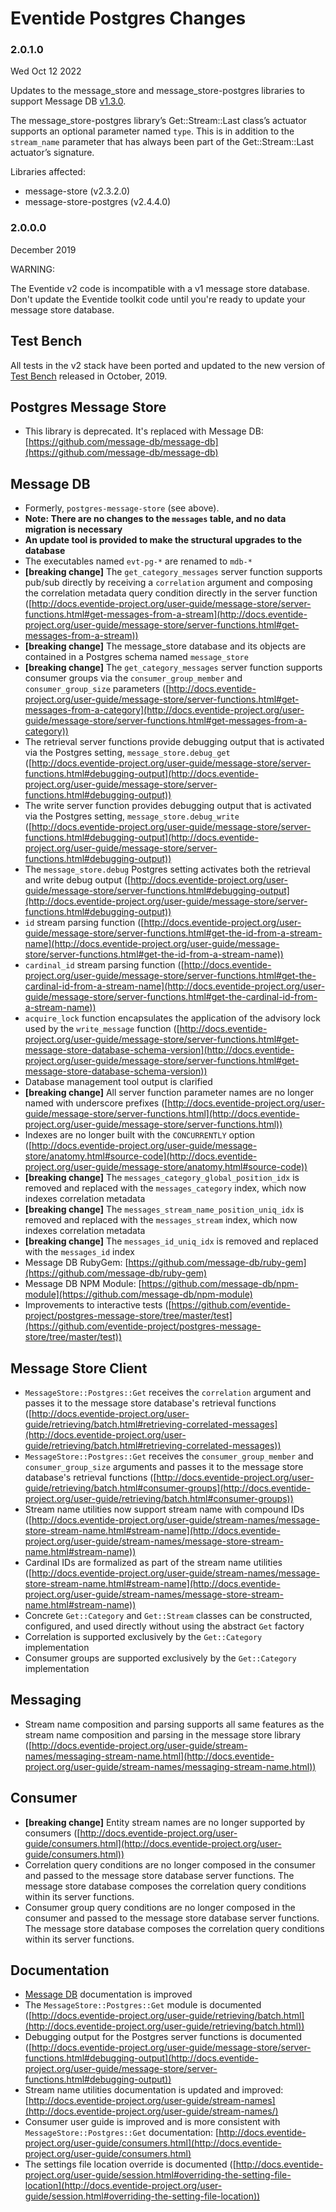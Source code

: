 # Eventide Postgres Changes

### 2.0.1.0

Wed Oct 12 2022

Updates to the message_store and message_store-postgres libraries to support Message DB [v1.3.0](https://github.com/message-db/message-db/releases/tag/v1.3.0).

The message_store-postgres library’s Get::Stream::Last class’s actuator supports an optional parameter named `type`. This is in addition to the `stream_name` parameter that has always been part of the Get::Stream::Last actuator’s signature.

Libraries affected:

- message-store (v2.3.2.0)
- message-store-postgres (v2.4.4.0)

### 2.0.0.0

December 2019

WARNING:

The Eventide v2 code is incompatible with a v1 message store database. Don't update the Eventide toolkit code until you're ready to update your message store database.

## Test Bench

All tests in the v2 stack have been ported and updated to the new version of [Test Bench](https://github.com/test-bench/test-bench) released in October, 2019.

## Postgres Message Store

- This library is deprecated. It's replaced with Message DB: [https://github.com/message-db/message-db](https://github.com/message-db/message-db)

## Message DB

- Formerly, `postgres-message-store` (see above).
- **Note: There are no changes to the `messages` table, and no data migration is necessary**
- **An update tool is provided to make the structural upgrades to the database**
- The executables named `evt-pg-*` are renamed to `mdb-*`
- **[breaking change]** The `get_category_messages` server function supports pub/sub directly by receiving a `correlation` argument and composing the correlation metadata query condition directly in the server function ([http://docs.eventide-project.org/user-guide/message-store/server-functions.html#get-messages-from-a-stream](http://docs.eventide-project.org/user-guide/message-store/server-functions.html#get-messages-from-a-stream))
- **[breaking change]** The message_store database and its objects are contained in a Postgres schema named `message_store`
- **[breaking change]** The `get_category_messages` server function supports consumer groups via the `consumer_group_member` and `consumer_group_size` parameters ([http://docs.eventide-project.org/user-guide/message-store/server-functions.html#get-messages-from-a-category](http://docs.eventide-project.org/user-guide/message-store/server-functions.html#get-messages-from-a-category))
- The retrieval server functions provide debugging output that is activated via the Postgres setting, `message_store.debug_get` ([http://docs.eventide-project.org/user-guide/message-store/server-functions.html#debugging-output](http://docs.eventide-project.org/user-guide/message-store/server-functions.html#debugging-output))
- The write server function provides debugging output that is activated via the Postgres setting, `message_store.debug_write` ([http://docs.eventide-project.org/user-guide/message-store/server-functions.html#debugging-output](http://docs.eventide-project.org/user-guide/message-store/server-functions.html#debugging-output))
- The `message_store.debug` Postgres setting activates both the retrieval and write debug output ([http://docs.eventide-project.org/user-guide/message-store/server-functions.html#debugging-output](http://docs.eventide-project.org/user-guide/message-store/server-functions.html#debugging-output))
- `id` stream parsing function ([http://docs.eventide-project.org/user-guide/message-store/server-functions.html#get-the-id-from-a-stream-name](http://docs.eventide-project.org/user-guide/message-store/server-functions.html#get-the-id-from-a-stream-name))
- `cardinal_id` stream parsing function ([http://docs.eventide-project.org/user-guide/message-store/server-functions.html#get-the-cardinal-id-from-a-stream-name](http://docs.eventide-project.org/user-guide/message-store/server-functions.html#get-the-cardinal-id-from-a-stream-name))
- `acquire_lock` function encapsulates the application of the advisory lock used by the `write_message` function ([http://docs.eventide-project.org/user-guide/message-store/server-functions.html#get-message-store-database-schema-version](http://docs.eventide-project.org/user-guide/message-store/server-functions.html#get-message-store-database-schema-version))
- Database management tool output is clarified
- **[breaking change]** All server function parameter names are no longer named with underscore prefixes ([http://docs.eventide-project.org/user-guide/message-store/server-functions.html](http://docs.eventide-project.org/user-guide/message-store/server-functions.html))
- Indexes are no longer built with the `CONCURRENTLY` option ([http://docs.eventide-project.org/user-guide/message-store/anatomy.html#source-code](http://docs.eventide-project.org/user-guide/message-store/anatomy.html#source-code))
- **[breaking change]** The `messages_category_global_position_idx` is removed and replaced with the `messages_category` index, which now indexes correlation metadata
- **[breaking change]** The `messages_stream_name_position_uniq_idx` is removed and replaced with the `messages_stream` index, which now indexes correlation metadata
- **[breaking change]** The `messages_id_uniq_idx` is removed and replaced with the `messages_id` index
- Message DB RubyGem: [https://github.com/message-db/ruby-gem](https://github.com/message-db/ruby-gem)
- Message DB NPM Module: [https://github.com/message-db/npm-module](https://github.com/message-db/npm-module)
- Improvements to interactive tests ([https://github.com/eventide-project/postgres-message-store/tree/master/test](https://github.com/eventide-project/postgres-message-store/tree/master/test))

## Message Store Client

- `MessageStore::Postgres::Get` receives the `correlation` argument and passes it to the message store database's retrieval functions ([http://docs.eventide-project.org/user-guide/retrieving/batch.html#retrieving-correlated-messages](http://docs.eventide-project.org/user-guide/retrieving/batch.html#retrieving-correlated-messages))
- `MessageStore::Postgres::Get` receives the `consumer_group_member` and `consumer_group_size` arguments and passes it to the message store database's retrieval functions ([http://docs.eventide-project.org/user-guide/retrieving/batch.html#consumer-groups](http://docs.eventide-project.org/user-guide/retrieving/batch.html#consumer-groups))
- Stream name utilities now support stream name with compound IDs ([http://docs.eventide-project.org/user-guide/stream-names/message-store-stream-name.html#stream-name](http://docs.eventide-project.org/user-guide/stream-names/message-store-stream-name.html#stream-name))
- Cardinal IDs are formalized as part of the stream name utilities ([http://docs.eventide-project.org/user-guide/stream-names/message-store-stream-name.html#stream-name](http://docs.eventide-project.org/user-guide/stream-names/message-store-stream-name.html#stream-name))
- Concrete `Get::Category` and `Get::Stream` classes can be constructed, configured, and used directly without using the abstract `Get` factory
- Correlation is supported exclusively by the `Get::Category` implementation
- Consumer groups are supported exclusively by the `Get::Category` implementation

## Messaging

- Stream name composition and parsing supports all same features as the stream name composition and parsing in the message store library ([http://docs.eventide-project.org/user-guide/stream-names/messaging-stream-name.html](http://docs.eventide-project.org/user-guide/stream-names/messaging-stream-name.html))

## Consumer

- **[breaking change]** Entity stream names are no longer supported by consumers ([http://docs.eventide-project.org/user-guide/consumers.html](http://docs.eventide-project.org/user-guide/consumers.html))
- Correlation query conditions are no longer composed in the consumer and passed to the message store database server functions. The message store database composes the correlation query conditions within its server functions.
- Consumer group query conditions are no longer composed in the consumer and passed to the message store database server functions. The message store database composes the correlation query conditions within its server functions.

## Documentation

- [Message DB](http://docs.eventide-project.org/user-guide/message-db/) documentation is improved
- The `MessageStore::Postgres::Get` module is documented ([http://docs.eventide-project.org/user-guide/retrieving/batch.html](http://docs.eventide-project.org/user-guide/retrieving/batch.html))
- Debugging output for the Postgres server functions is documented ([http://docs.eventide-project.org/user-guide/message-store/server-functions.html#debugging-output](http://docs.eventide-project.org/user-guide/message-store/server-functions.html#debugging-output))
- Stream name utilities documentation is updated and improved: [http://docs.eventide-project.org/user-guide/stream-names](http://docs.eventide-project.org/user-guide/stream-names/)
- Consumer user guide is improved and is more consistent with `MessageStore::Postgres::Get` documentation: [http://docs.eventide-project.org/user-guide/consumers.html](http://docs.eventide-project.org/user-guide/consumers.html)
- The settings file location override is documented ([http://docs.eventide-project.org/user-guide/session.html#overriding-the-setting-file-location](http://docs.eventide-project.org/user-guide/session.html#overriding-the-setting-file-location))
